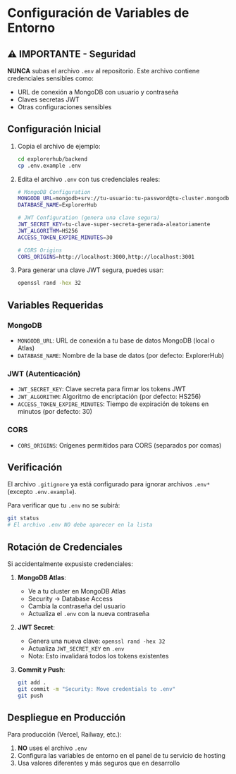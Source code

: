 # Configuración de Variables de Entorno

## ⚠️ IMPORTANTE - Seguridad

**NUNCA** subas el archivo `.env` al repositorio. Este archivo contiene credenciales sensibles como:
- URL de conexión a MongoDB con usuario y contraseña
- Claves secretas JWT
- Otras configuraciones sensibles

## Configuración Inicial

1. Copia el archivo de ejemplo:
   ```bash
   cd explorerhub/backend
   cp .env.example .env
   ```

2. Edita el archivo `.env` con tus credenciales reales:
   ```bash
   # MongoDB Configuration
   MONGODB_URL=mongodb+srv://tu-usuario:tu-password@tu-cluster.mongodb.net/
   DATABASE_NAME=ExplorerHub
   
   # JWT Configuration (genera una clave segura)
   JWT_SECRET_KEY=tu-clave-super-secreta-generada-aleatoriamente
   JWT_ALGORITHM=HS256
   ACCESS_TOKEN_EXPIRE_MINUTES=30
   
   # CORS Origins
   CORS_ORIGINS=http://localhost:3000,http://localhost:3001
   ```

3. Para generar una clave JWT segura, puedes usar:
   ```bash
   openssl rand -hex 32
   ```

## Variables Requeridas

### MongoDB
- `MONGODB_URL`: URL de conexión a tu base de datos MongoDB (local o Atlas)
- `DATABASE_NAME`: Nombre de la base de datos (por defecto: ExplorerHub)

### JWT (Autenticación)
- `JWT_SECRET_KEY`: Clave secreta para firmar los tokens JWT
- `JWT_ALGORITHM`: Algoritmo de encriptación (por defecto: HS256)
- `ACCESS_TOKEN_EXPIRE_MINUTES`: Tiempo de expiración de tokens en minutos (por defecto: 30)

### CORS
- `CORS_ORIGINS`: Orígenes permitidos para CORS (separados por comas)

## Verificación

El archivo `.gitignore` ya está configurado para ignorar archivos `.env*` (excepto `.env.example`).

Para verificar que tu `.env` no se subirá:
```bash
git status
# El archivo .env NO debe aparecer en la lista
```

## Rotación de Credenciales

Si accidentalmente expusiste credenciales:

1. **MongoDB Atlas**:
   - Ve a tu cluster en MongoDB Atlas
   - Security → Database Access
   - Cambia la contraseña del usuario
   - Actualiza el `.env` con la nueva contraseña

2. **JWT Secret**:
   - Genera una nueva clave: `openssl rand -hex 32`
   - Actualiza `JWT_SECRET_KEY` en `.env`
   - Nota: Esto invalidará todos los tokens existentes

3. **Commit y Push**:
   ```bash
   git add .
   git commit -m "Security: Move credentials to .env"
   git push
   ```

## Despliegue en Producción

Para producción (Vercel, Railway, etc.):
1. **NO** uses el archivo `.env`
2. Configura las variables de entorno en el panel de tu servicio de hosting
3. Usa valores diferentes y más seguros que en desarrollo
